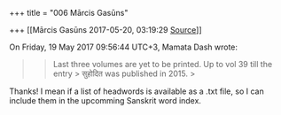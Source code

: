 +++
title = "006 Mārcis Gasūns"

+++
[[Mārcis Gasūns	2017-05-20, 03:19:29 [Source](https://groups.google.com/g/bvparishat/c/x4B8XN9SNDY)]]



  
  
On Friday, 19 May 2017 09:56:44 UTC+3, Mamata Dash wrote:

> 
> > 
> > Last three volumes are yet to be printed. Up to vol 39 till the entry > सुहोदित was published in 2015. >
> 
> > 

  

Thanks! I mean if a list of headwords is available as a .txt file, so I can include them in the upcomming Sanskrit word index.

